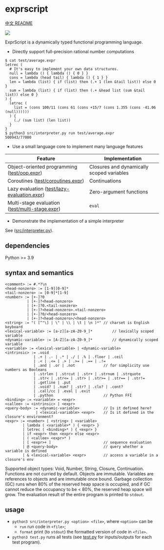 # exprscript

[中文 README](README-CN.md)

![](https://github.com/sdingcn/expr/actions/workflows/auto-test.yml/badge.svg)

ExprScript is a dynamically typed functional programming language.

+ Directly support full-precision rational number computations

```
$ cat test/average.expr
letrec (
  # It's easy to implement your own data structures.
  null = lambda () { lambda () { 0 } }
  cons = lambda (head tail) { lambda () { 1 } }
  len = lambda (list) { if (list) then (.+ 1 (len &tail list)) else 0 }
  sum = lambda (list) { if (list) then (.+ &head list (sum &tail list)) else 0 }
) {
  letrec (
    list = (cons 100/11 (cons 61 (cons +15/7 (cons 1.355 (cons -41.06 (null))))))
  ) {
    (./ (sum list) (len list))
  }
}
$ python3 src/interpreter.py run test/average.expr
500943/77000
```

+ Use a small language core to implement many language features

| Feature | Implementation |
| --- | --- |
| Object-oriented programming ([test/oop.expr](test/oop.expr)) | Closures and dynamically scoped variables |
| Coroutines ([test/coroutines.expr](test/coroutines.expr)) | Continuations |
| Lazy evaluation ([test/lazy-evaluation.expr](test/lazy-evaluation.expr)) | Zero-argument functions |
| Multi-stage evaluation ([test/multi-stage.expr](test/multi-stage.expr)) | `eval` |

+ Demonstrate the implementation of a simple interpreter

See ([src/interpreter.py](src/interpreter.py)).

## dependencies

Python >= 3.9

## syntax and semantics

```
<comment> := #.*?\n
<head-nonzero> := [1-9][0-9]*
<tail-nonzero> := [0-9]*[1-9]
<number> := [+-]?0
          | [+-]?<head-nonzero>
          | [+-]?0.<tail-nonzero>
          | [+-]?<head-nonzero>.<tail-nonzero>
          | [+-]?0/<head-nonzero>
          | [+-]?<head-nonzero>/<head-nonzero>
<string> := "( [^"\] | \" | \\ | \t | \n )*" // charset is English keyboard
<lexical-variable> := [a-z][a-zA-Z0-9_]*         // lexically scoped variable
<dynamic-variable> := [A-Z][a-zA-Z0-9_]*         // dynamically scoped variable
<variable> := <lexical-variable> | <dynamic-variable>
<intrinsic> := .void
             | .+ | .- | .* | ./ | .% | .floor | .ceil
             | .< | .<= | .> | .>= | .== | .!=
             | .and | .or | .not             // for simplicity use numbers as Booleans
             | .strlen | .strcut | .str+ | .strnum | .strquote
             | .str< | .str<= | .str> | .str>= | .str== | .str!= 
             | .getline | .put
             | .void? | .num? | .str? | .clo? | .cont?
             | .call/cc | .eval | .exit
             | .python                       // Python FFI
<binding> := <variable> = <expr>
<callee> := <intrinsic> | <expr>
<query-body> := <dynamic-variable>           // Is it defined here?
              | <lexical-variable> <expr>    // Is it defined in the closure's environment?
<expr> := <number> | <string> | <variable>
        | lambda ( <variable>* ) { <expr> }
        | letrec ( <binding>* ) { <expr> }
        | if <expr> then <expr> else <expr>
        | ( <callee> <expr>* )
        | [ <expr>+ ]                        // sequence evaluation
        | @ <query-body>                     // query whether a variable is defined
        | & <lexical-variable> <expr>        // access a variable in a closure's env
```

Supported object types: Void, Number, String, Closure, Continuation.
Functions are not curried by default.
Objects are immutable.
Variables are references to objects and are immutable once bound.
Garbage collection (GC) runs when 80% of the reserved heap space is occupied,
and if GC cannot reduce the occupancy to be < 80%, the reserved heap space will grow.
The evaluation result of the entire program is printed to `stdout`.

## usage

+ `python3 src/interpreter.py <option> <file>`, where `<option>` can be
  - `run` run code in `<file>`;
  - `format` print (to `stdout`) the formatted version of code in `<file>`.
+ `python3 test.py` runs all tests (see [test.py](test.py) for inputs/outputs for each test program).

